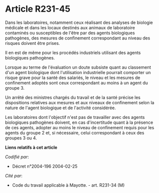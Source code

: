 # Article R231-45

Dans les laboratoires, notamment ceux réalisant des analyses de biologie médicale et dans les locaux destinés aux animaux de
laboratoire contaminés ou susceptibles de l'être par des agents biologiques pathogènes, des mesures de confinement
correspondant au niveau des risques doivent être prises.

Il en est de même pour les procédés industriels utilisant des agents biologiques pathogènes.

Lorsque au terme de l'évaluation un doute subsiste quant au classement d'un agent biologique dont l'utilisation industrielle
pourrait comporter un risque grave pour la santé des salariés, le niveau et les mesures de confinement adoptés sont ceux
correspondant au moins à un agent du groupe 3.

Un arrêté des ministres chargés du travail et de la santé précise les dispositions relatives aux mesures et aux niveaux de
confinement selon la nature de l'agent biologique et de l'activité considérée.

Les laboratoires dont l'objectif n'est pas de travailler avec des agents biologiques pathogènes doivent, en cas d'incertitude
quant à la présence de ces agents, adopter au moins le niveau de confinement requis pour les agents du groupe 2 et, si
nécessaire, celui correspondant à ceux des groupes 3 ou 4.

**Liens relatifs à cet article**

_Codifié par_:

  - Décret n°2004-196 2004-02-25

_Cité par_:

  - Code du travail applicable à Mayotte. - art. R231-34 (M)
